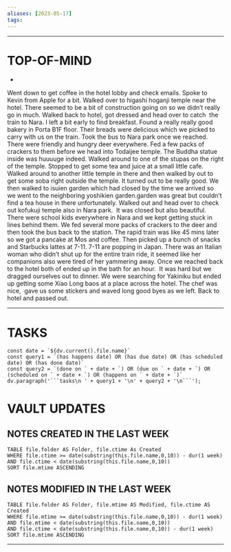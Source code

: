 ```yaml
---
aliases: [2023-05-17]
tags: 
---
```


---
# TOP-OF-MIND
-     

Went down to get coffee in the hotel lobby and check emails. Spoke to Kevin from Apple for a bit. Walked over to higashi hoganji temple near the hotel. There seemed to be a bit of construction going on so we didn’t really go in much. Walked back to hotel, got dressed and head over to catch  the train to Nara. I left a bit early to find breakfast. Found a really really good bakery in Porta B1F floor. Their breads were delicious which we picked to carry with us on the train. Took the bus to Nara park once we reached. There were friendly and hungry deer everywhere. Fed a few packs of crackers to them before we head into Todaijee temple. The Buddha statue inside was huuuuge indeed. Walked around to one of the stupas on the right of the temple. Stopped to get some tea and juice at a small little cafe. Walked around to another little temple in there and then walked by out to get some soba right outside the temple. It turned out to be really good. We then walked to isuien garden which had closed by the time we arrived so we went to the neighboring yoshikien garden.garden was great but couldn’t find a tea house in there unfortunately. Walked out and head over to check out kofukuji temple also in Nara park.  It was closed but also beautiful. There were school kids everywhere in Nara and we kept getting stuck in lines behind them. We fed several more packs of crackers to the deer and then took the bus back to the station. The rapid train was like 45 mins later so we got a pancake at Mos and coffee. Then picked up a bunch of snacks and Starbucks lattes at 7-11. 7-11 are popping in Japan. There was an Italian woman who didn’t shut up for the entire train ride, it seemed like her companions also were tired of her yammering away. Once we reached back to the hotel both of ended up in the bath for an hour.  It was hard but we dragged ourselves out to dinner. We were searching for Yakiniku but ended up getting some Xiao Long baos at a place across the hotel. The chef was nice,  gave us some stickers and waved long good byes as we left. Back to hotel and passed out. 

---
# TASKS
```dataviewjs
const date = `${dv.current().file.name}`
const query1 = `(has happens date) OR (has due date) OR (has scheduled date) OR (has done date)`
const query2 = `(done on ` + date + `) OR (due on ` + date + `) OR (scheduled on ` + date + `) OR (happens on ` + date + `)`
dv.paragraph('```tasks\n ' + query1 + '\n' + query2 + '\n```');
```
# VAULT UPDATES
## NOTES CREATED IN THE LAST WEEK
``` dataview
TABLE file.folder AS Folder, file.ctime As Created
WHERE file.ctime >= date(substring(this.file.name,0,10)) - dur(1 week) AND file.ctime < date(substring(this.file.name,0,10))
SORT file.mtime ASCENDING
```

## NOTES MODIFIED IN THE LAST WEEK
``` dataview
TABLE file.folder AS Folder, file.mtime AS Modified, file.ctime AS Created
WHERE file.mtime >= date(substring(this.file.name,0,10)) - dur(1 week)
AND file.mtime < date(substring(this.file.name,0,10))
AND file.ctime < date(substring(this.file.name,0,10)) - dur(1 week)
SORT file.mtime ASCENDING
```
---
